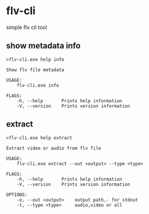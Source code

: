 # flv-cli
simple flv cli tool

## show metadata info

```
>flv-cli.exe help info
```
```
Show flv file metadata

USAGE:
    flv-cli.exe info

FLAGS:
    -h, --help       Prints help information
    -V, --version    Prints version information
```

## extract
```
>flv-cli.exe help extract
```
```
Extract video or audio from flv file

USAGE:
    flv-cli.exe extract --out <output> --type <type>

FLAGS:
    -h, --help       Prints help information
    -V, --version    Prints version information

OPTIONS:
    -o, --out <output>    output path,- for stdout
    -t, --type <type>     audio,video or all
```
